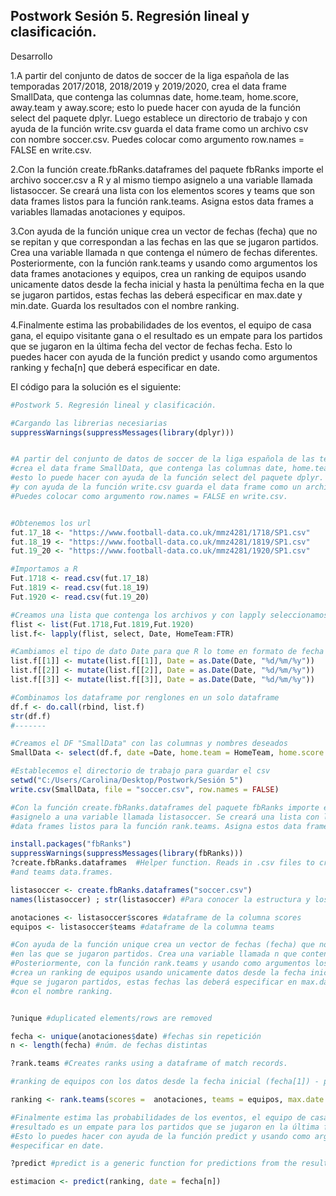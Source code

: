 ## Postwork Sesión 5. Regresión lineal y clasificación.

Desarrollo

1.A partir del conjunto de datos de soccer de la liga española de las temporadas 2017/2018, 2018/2019 y 2019/2020, crea el data frame SmallData, que contenga las columnas date, home.team, home.score, away.team y away.score; esto lo puede hacer con ayuda de la función select del paquete dplyr. Luego establece un directorio de trabajo y con ayuda de la función write.csv guarda el data frame como un archivo csv con nombre soccer.csv. Puedes colocar como argumento row.names = FALSE en write.csv.

2.Con la función create.fbRanks.dataframes del paquete fbRanks importe el archivo soccer.csv a R y al mismo tiempo asignelo a una variable llamada listasoccer. Se creará una lista con los elementos scores y teams que son data frames listos para la función rank.teams. Asigna estos data frames a variables llamadas anotaciones y equipos.

3.Con ayuda de la función unique crea un vector de fechas (fecha) que no se repitan y que correspondan a las fechas en las que se jugaron partidos. Crea una variable llamada n que contenga el número de fechas diferentes. Posteriormente, con la función rank.teams y usando como argumentos los data frames anotaciones y equipos, crea un ranking de equipos usando unicamente datos desde la fecha inicial y hasta la penúltima fecha en la que se jugaron partidos, estas fechas las deberá especificar en max.date y min.date. Guarda los resultados con el nombre ranking.

4.Finalmente estima las probabilidades de los eventos, el equipo de casa gana, el equipo visitante gana o el resultado es un empate para los partidos que se jugaron en la última fecha del vector de fechas fecha. Esto lo puedes hacer con ayuda de la función predict y usando como argumentos ranking y fecha[n] que deberá especificar en date.


El código para la solución es el siguiente:
```R
#Postwork 5. Regresión lineal y clasificación. 

#Cargando las librerias necesiarias
suppressWarnings(suppressMessages(library(dplyr)))


#A partir del conjunto de datos de soccer de la liga española de las temporadas 2017/2018, 2018/2019 y 2019/2020, 
#crea el data frame SmallData, que contenga las columnas date, home.team, home.score, away.team y away.score; 
#esto lo puede hacer con ayuda de la función select del paquete dplyr. Luego establece un directorio de trabajo 
#y con ayuda de la función write.csv guarda el data frame como un archivo csv con nombre soccer.csv. 
#Puedes colocar como argumento row.names = FALSE en write.csv.


#Obtenemos los url
fut.17_18 <- "https://www.football-data.co.uk/mmz4281/1718/SP1.csv"
fut.18_19 <- "https://www.football-data.co.uk/mmz4281/1819/SP1.csv"
fut.19_20 <- "https://www.football-data.co.uk/mmz4281/1920/SP1.csv"

#Importamos a R
Fut.1718 <- read.csv(fut.17_18)
Fut.1819 <- read.csv(fut.18_19)
Fut.1920 <- read.csv(fut.19_20)

#Creamos una lista que contenga los archivos y con lapply seleccionamos las columnas deseadas
flist <- list(Fut.1718,Fut.1819,Fut.1920)
list.f<- lapply(flist, select, Date, HomeTeam:FTR)

#Cambiamos el tipo de dato Date para que R lo tome en formato de fecha 
list.f[[1]] <- mutate(list.f[[1]], Date = as.Date(Date, "%d/%m/%y"))
list.f[[2]] <- mutate(list.f[[2]], Date = as.Date(Date, "%d/%m/%y"))
list.f[[3]] <- mutate(list.f[[3]], Date = as.Date(Date, "%d/%m/%y"))

#Combinamos los dataframe por renglones en un solo dataframe 
df.f <- do.call(rbind, list.f)
str(df.f)
#-------

#Creamos el DF "SmallData" con las columnas y nombres deseados 
SmallData <- select(df.f, date =Date, home.team = HomeTeam, home.score = FTHG, away.team  =AwayTeam, away.score = FTAG )

#Establecemos el directorio de trabajo para guardar el csv
setwd("C:/Users/Carolina/Desktop/Postwork/Sesión 5")
write.csv(SmallData, file = "soccer.csv", row.names = FALSE)

#Con la función create.fbRanks.dataframes del paquete fbRanks importe el archivo soccer.csv a R y al mismo tiempo 
#asignelo a una variable llamada listasoccer. Se creará una lista con los elementos scores y teams que son 
#data frames listos para la función rank.teams. Asigna estos data frames a variables llamadas anotaciones y equipos.

install.packages("fbRanks")
suppressWarnings(suppressMessages(library(fbRanks)))
?create.fbRanks.dataframes  #Helper function. Reads in .csv files to create the scores, team.resolver, 
#and teams data.frames.

listasoccer <- create.fbRanks.dataframes("soccer.csv")
names(listasoccer) ; str(listasoccer) #Para conocer la estructura y los títulos 

anotaciones <- listasoccer$scores #dataframe de la columna scores
equipos <- listasoccer$teams #dataframe de la columna teams   

#Con ayuda de la función unique crea un vector de fechas (fecha) que no se repitan y que correspondan a las fechas
#en las que se jugaron partidos. Crea una variable llamada n que contenga el número de fechas diferentes.
#Posteriormente, con la función rank.teams y usando como argumentos los data frames anotaciones y equipos, 
#crea un ranking de equipos usando unicamente datos desde la fecha inicial y hasta la penúltima fecha en la 
#que se jugaron partidos, estas fechas las deberá especificar en max.date y min.date. Guarda los resultados 
#con el nombre ranking.


?unique #duplicated elements/rows are removed

fecha <- unique(anotaciones$date) #fechas sin repetición 
n <- length(fecha) #núm. de fechas distintas 

?rank.teams #Creates ranks using a dataframe of match records.

#ranking de equipos con los datos desde la fecha inicial (fecha[1]) - penúltima fecha (fecha[n-1])

ranking <- rank.teams(scores =  anotaciones, teams = equipos, max.date = fecha[n-1], min.date = fecha[1])

#Finalmente estima las probabilidades de los eventos, el equipo de casa gana, el equipo visitante gana o el 
#resultado es un empate para los partidos que se jugaron en la última fecha del vector de fechas fecha.
#Esto lo puedes hacer con ayuda de la función predict y usando como argumentos ranking y fecha[n] que deberá 
#especificar en date.

?predict #predict is a generic function for predictions from the results of various model fitting functions.

estimacion <- predict(ranking, date = fecha[n])
```
